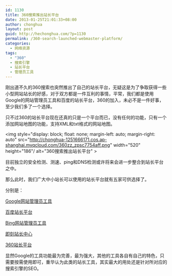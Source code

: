 ```yaml
---
id: 1130
title: 360搜索推出站长平台
date: 2013-01-25T21:01:33+08:00
author: chonghua
layout: post
guid: http://hechonghua.com/?p=1130
permalink: /360-search-launched-webmaster-platform/
categories:
  - 网络资源
tags:
  - "360"
  - 搜索引擎
  - 站长平台
  - 管理员工具
---
```

刚出道不久的360搜索也突然推出了自己的站长平台，无疑这是为了争取获得一些小型网站站长的好感，对于双方都是一件互利的事情，平常，我们都是使用Google的网站管理员工具和百度的站长平台，360的加入，未必不是一件好事，至少我们多了一个选择。

<!--more-->

只不过360的站长平台现在还真的只是一个平台而已，没有任何的功能，只有一个添加网站地图的功能，支持XML和txt格式的网站地图。

<img style="display: block; float: none; margin-left: auto; margin-right: auto" src="http://chonghua-1251666171.cos.ap-shanghai.myqcloud.com/360zz_zpsc7754aff.png" width="520" height="186"/ alt="360搜索推出站长平台" > 

目前独立的安全检测、测速、ping和DNS检测或许将来会进一步整合到站长平台之中。

那么此时，我们广大中小站长可以使用的站长平台就有五家可供选择了。

分别是：

<a href="http://www.google.com/intl/zh-CN/webmasters/" target="_blank">Google网站管理员工具</a>

<a href="http://zhanzhang.baidu.com/" target="_blank">百度站长平台</a>

<a href="http://www.bing.com/toolbox/webmaster" target="_blank">Bing网站管理员工具</a>

<a href="http://zz.jike.com/" target="_blank">即刻站长中心</a>

<a href="http://zhanzhang.so.com" target="_blank">360站长平台</a></p> 

显然Google的工具功能最为完善，最为强大，其他的工具各自有自己的特色，只需要按需使用即可，重华认为此类的站长工具，其实最大的用处还是针对所对应的搜索引擎的SEO。